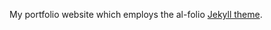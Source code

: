 My portfolio website which employs the al-folio [Jekyll theme](https://github.com/alshedivat/al-folio). 
